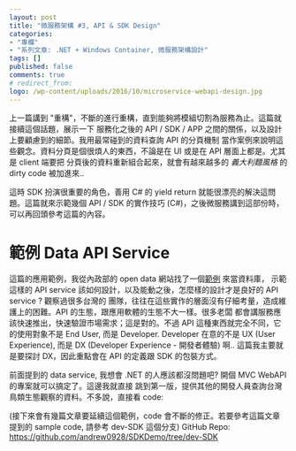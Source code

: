 ```yaml
---
layout: post
title: "微服務架構 #3, API & SDK Design"
categories:
- "專欄"
- "系列文章: .NET + Windows Container, 微服務架構設計"
tags: []
published: false
comments: true
# redirect_from:
logo: /wp-content/uploads/2016/10/microservice-webapi-design.jpg
---
```


上一篇講到 "重構"，不斷的進行重構，直到能夠將模組切割為服務為止。這篇就接續這個話題，展示一下
服務化之後的 API / SDK / APP 之間的關係，以及設計上要顧慮到的細節。我用最常碰到的資料查詢 API 的分頁機制
當作案例來說明這些觀念。資料分頁是個很煩人的東西，不論是在 UI 或是在 API 層面上都是。尤其是 client 端要把
分頁後的資料重新組合起來，就會有越來越多的 *義大利麵風格* 的 dirty code 被加進來..

這時 SDK 扮演很重要的角色，善用 C# 的 yield return 就能很漂亮的解決這問題。這篇就來示範幾個 API / SDK
的實作技巧 (C#)，之後微服務講到這部份時，可以再回頭參考這篇的內容。

<!--more-->

# 範例 Data API Service

這篇的應用範例，我從內政部的 open data 網站找了一個[範例](http://data.gov.tw/node/8340) 來當資料庫，
示範這樣的 API service 該如何設計，以及能動之後，怎麼樣的設計才是良好的 API service ? 觀察過很多台灣的
團隊，往往在這些實作的層面沒有仔細考量，造成維護上的困難。API 的生態，跟應用軟體的生態不大一樣。很多老闆
都會講服務應該快速推出，快速驗證市場需求；這是對的。不過 API 這種東西就完全不同，它的使用對象不是 End User,
而是 Developer. Developer 在意的不是 UX (User Experience), 而是 DX (Developer Experience - 開發者體驗)
啊.. 這篇我主要就是要探討 DX，因此重點會在 API 的定義跟 SDK 的包裝方式。

前面提到的 data service, 我想會 .NET 的人應該都沒問題吧? 開個 MVC WebAPI 的專案就可以搞定了。這邊我就直接
跳到第一版，提供其他的開發人員查詢台灣鳥類生態觀察的資料。不多說，直接看 code:

(接下來會有幾篇文章要延續這個範例，code 會不斷的修正。若要參考這篇文章提到的 sample code, 請參考 dev-SDK 這個分支)
GitHub Repo: https://github.com/andrew0928/SDKDemo/tree/dev-SDK






















